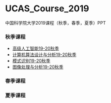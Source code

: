<!--
 * @Description: 
 * @Author: HCQ
 * @Company(School): UCAS
 * @Date: 2019-10-18 01:26:57
 * @LastEditors: HCQ
 * @LastEditTime: 2019-10-18 03:36:50
 -->
# UCAS_Course_2019
中国科学院大学2019课程（秋季，春季，夏季）PPT

### 秋季课程

* [高级人工智能19-20秋季](./高级人工智能19-20秋季)
* [计算机算法设计与分析19-20秋季](./计算机算法设计与分析19-20秋季)
* [模式识别19-20秋季](./模式识别19-20秋季)
* [图像处理与分析19-20秋季](./图像处理与分析19-20秋季)

### 春季课程


### 夏季课程



